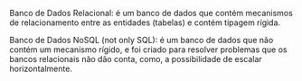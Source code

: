 Banco de Dados Relacional: é um banco de dados que contém mecanismos de relacionamento entre as entidades (tabelas) e contém tipagem rígida.

Banco de Dados NoSQL (not only SQL): é um banco de dados que não contém um mecanismo rígido, e foi criado para resolver problemas que os bancos relacionais não dão conta, como, a possibilidade de escalar horizontalmente.